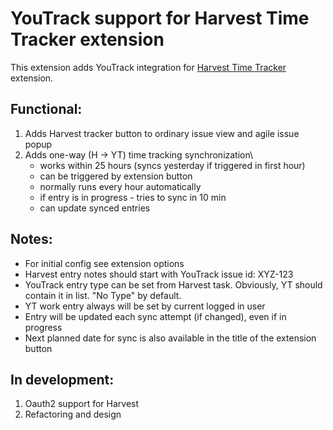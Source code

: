 # YouTrack support for Harvest Time Tracker extension

This extension adds YouTrack integration for [Harvest Time Tracker](https://chrome.google.com/webstore/detail/harvest-time-tracker/fbpiglieekigmkeebmeohkelfpjjlaia) extension.

## Functional:
1. Adds Harvest tracker button to ordinary issue view and agile issue popup
1. Adds one-way (H -> YT) time tracking synchronization\
    - works within 25 hours (syncs yesterday if triggered in first hour)
    - can be triggered by extension button
    - normally runs every hour automatically
    - if entry is in progress - tries to sync in 10 min
    - can update synced entries

## Notes:
- For initial config see extension options
- Harvest entry notes should start with YouTrack issue id: XYZ-123
- YouTrack entry type can be set from Harvest task. Obviously, YT should contain it in list. "No Type" by default.
- YT work entry always will be set by current logged in user
- Entry will be updated each sync attempt (if changed), even if in progress
- Next planned date for sync is also available in the title of the extension button

## In development:
1. Oauth2 support for Harvest
1. Refactoring and design
